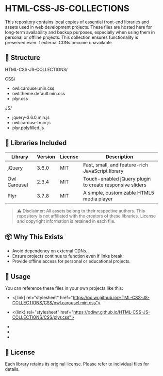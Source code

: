 # HTML-CSS-JS-COLLECTIONS

This repository contains local copies of essential front-end libraries and assets used in web development projects. 
These files are hosted here for long-term availability and backup purposes, especially when using them in personal or offline projects. 
This collection ensures functionality is preserved even if external CDNs become unavailable.

## 📁 Structure

HTML-CSS-JS-COLLECTIONS/

CSS/
- owl.carousel.min.css
- owl.theme.default.min.css
- plyr.css

JS/
- jquery-3.6.0.min.js
- owl.carousel.min.js
- plyr.polyfilled.js

## 🧩 Libraries Included

| Library        | Version | License | Description                                |
|----------------|---------|---------|--------------------------------------------|
| jQuery         | 3.6.0   | MIT     | Fast, small, and feature-rich JavaScript library |
| Owl Carousel   | 2.3.4   | MIT     | Touch-enabled jQuery plugin to create responsive sliders |
| Plyr           | 3.7.8   | MIT     | A simple, customizable HTML5 media player |

> ⚠️ Disclaimer: All assets belong to their respective authors. This repository is not affiliated with the creators of these libraries. License and copyright information is retained in each file.

## 📦 Why This Exists

- Avoid dependency on external CDNs.
- Ensure projects continue to function even if links break.
- Provide offline access for personal or educational projects.

## 🚀 Usage

You can reference these files in your own projects like this:

<!-- CSS -->
- <[link] rel="stylesheet" href="https://odiwr.github.io/HTML-CSS-JS-COLLECTIONS/CSS/owl.carousel.min.css">

- <{link} rel="stylesheet" href="https://odiwr.github.io/HTML-CSS-JS-COLLECTIONS/CSS/plyr.css">

<!-- JS -->
- <script src="https://odiwr.github.io/HTML-CSS-JS-COLLECTIONS/JS/jquery-3.6.0.min.js"></script>

- <script src="https://odiwr.github.io/HTML-CSS-JS-COLLECTIONS/JS/owl.carousel.min.js"></script>

- <script src="https://odiwr.github.io/HTML-CSS-JS-COLLECTIONS/JS/plyr.polyfilled.js"></script>

## 📜 License

Each library retains its original license. Please refer to individual files for details.
